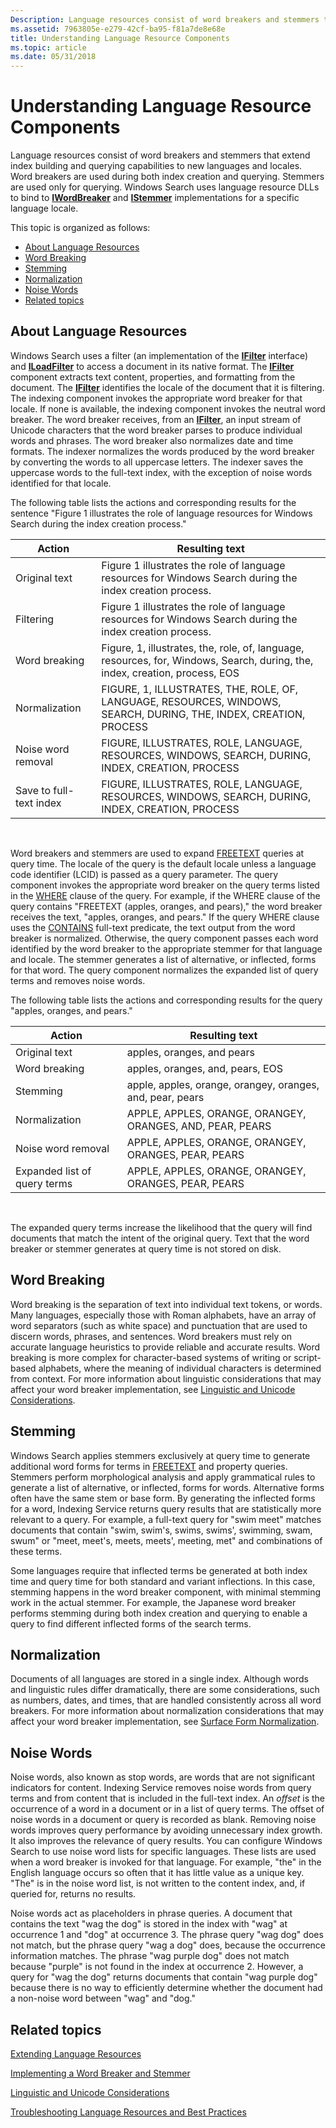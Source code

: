```yaml
---
Description: Language resources consist of word breakers and stemmers that extend index building and querying capabilities to new languages and locales.
ms.assetid: 7963805e-e279-42cf-ba95-f81a7de8e68e
title: Understanding Language Resource Components
ms.topic: article
ms.date: 05/31/2018
---
```


# Understanding Language Resource Components

Language resources consist of word breakers and stemmers that extend index building and querying capabilities to new languages and locales. Word breakers are used during both index creation and querying. Stemmers are used only for querying. Windows Search uses language resource DLLs to bind to [**IWordBreaker**](/windows/desktop/api/Indexsrv/nn-indexsrv-iwordbreaker) and [**IStemmer**](/windows/desktop/api/Indexsrv/nn-indexsrv-istemmer) implementations for a specific language locale.

This topic is organized as follows:

-   [About Language Resources](#about-language-resources)
-   [Word Breaking](#word-breaking)
-   [Stemming](#stemming)
-   [Normalization](#normalization)
-   [Noise Words](#noise-words)
-   [Related topics](#related-topics)

## About Language Resources

Windows Search uses a filter (an implementation of the [**IFilter**](/windows/win32/api/filter/nn-filter-ifilter) interface) and [**ILoadFilter**](/windows/desktop/api/filtereg/nn-filtereg-iloadfilter) to access a document in its native format. The [**IFilter**](/windows/win32/api/filter/nn-filter-ifilter) component extracts text content, properties, and formatting from the document. The [**IFilter**](/windows/win32/api/filter/nn-filter-ifilter) identifies the locale of the document that it is filtering. The indexing component invokes the appropriate word breaker for that locale. If none is available, the indexing component invokes the neutral word breaker. The word breaker receives, from an [**IFilter**](/windows/win32/api/filter/nn-filter-ifilter), an input stream of Unicode characters that the word breaker parses to produce individual words and phrases. The word breaker also normalizes date and time formats. The indexer normalizes the words produced by the word breaker by converting the words to all uppercase letters. The indexer saves the uppercase words to the full-text index, with the exception of noise words identified for that locale.

The following table lists the actions and corresponding results for the sentence "Figure 1 illustrates the role of language resources for Windows Search during the index creation process."



| Action                  | Resulting text                                                                                                               |
|-------------------------|------------------------------------------------------------------------------------------------------------------------------|
| Original text           | Figure 1 illustrates the role of language resources for Windows Search during the index creation process.                    |
| Filtering               | Figure 1 illustrates the role of language resources for Windows Search during the index creation process.                    |
| Word breaking           | Figure, 1, illustrates, the, role, of, language, resources, for, Windows, Search, during, the, index, creation, process, EOS |
| Normalization           | FIGURE, 1, ILLUSTRATES, THE, ROLE, OF, LANGUAGE, RESOURCES, WINDOWS, SEARCH, DURING, THE, INDEX, CREATION, PROCESS           |
| Noise word removal      | FIGURE, ILLUSTRATES, ROLE, LANGUAGE, RESOURCES, WINDOWS, SEARCH, DURING, INDEX, CREATION, PROCESS                            |
| Save to full-text index | FIGURE, ILLUSTRATES, ROLE, LANGUAGE, RESOURCES, WINDOWS, SEARCH, DURING, INDEX, CREATION, PROCESS                            |



 

Word breakers and stemmers are used to expand [FREETEXT](-search-sql-freetext.md) queries at query time. The locale of the query is the default locale unless a language code identifier (LCID) is passed as a query parameter. The query component invokes the appropriate word breaker on the query terms listed in the [WHERE](-search-sql-where.md) clause of the query. For example, if the WHERE clause of the query contains "FREETEXT (apples, oranges, and pears)," the word breaker receives the text, "apples, oranges, and pears." If the query WHERE clause uses the [CONTAINS](-search-sql-contains.md) full-text predicate, the text output from the word breaker is normalized. Otherwise, the query component passes each word identified by the word breaker to the appropriate stemmer for that language and locale. The stemmer generates a list of alternative, or inflected, forms for that word. The query component normalizes the expanded list of query terms and removes noise words.

The following table lists the actions and corresponding results for the query "apples, oranges, and pears."



| Action                       | Resulting text                                            |
|------------------------------|-----------------------------------------------------------|
| Original text                | apples, oranges, and pears                                |
| Word breaking                | apples, oranges, and, pears, EOS                          |
| Stemming                     | apple, apples, orange, orangey, oranges, and, pear, pears |
| Normalization                | APPLE, APPLES, ORANGE, ORANGEY, ORANGES, AND, PEAR, PEARS |
| Noise word removal           | APPLE, APPLES, ORANGE, ORANGEY, ORANGES, PEAR, PEARS      |
| Expanded list of query terms | APPLE, APPLES, ORANGE, ORANGEY, ORANGES, PEAR, PEARS      |



 

The expanded query terms increase the likelihood that the query will find documents that match the intent of the original query. Text that the word breaker or stemmer generates at query time is not stored on disk.

## Word Breaking

Word breaking is the separation of text into individual text tokens, or words. Many languages, especially those with Roman alphabets, have an array of word separators (such as white space) and punctuation that are used to discern words, phrases, and sentences. Word breakers must rely on accurate language heuristics to provide reliable and accurate results. Word breaking is more complex for character-based systems of writing or script-based alphabets, where the meaning of individual characters is determined from context. For more information about linguistic considerations that may affect your word breaker implementation, see [Linguistic and Unicode Considerations](linguistic-and-unicode-considerations.md).

## Stemming

Windows Search applies stemmers exclusively at query time to generate additional word forms for terms in [FREETEXT](-search-sql-freetext.md) and property queries. Stemmers perform morphological analysis and apply grammatical rules to generate a list of alternative, or inflected, forms for words. Alternative forms often have the same stem or base form. By generating the inflected forms for a word, Indexing Service returns query results that are statistically more relevant to a query. For example, a full-text query for "swim meet" matches documents that contain "swim, swim's, swims, swims', swimming, swam, swum" or "meet, meet's, meets, meets', meeting, met" and combinations of these terms.

Some languages require that inflected terms be generated at both index time and query time for both standard and variant inflections. In this case, stemming happens in the word breaker component, with minimal stemming work in the actual stemmer. For example, the Japanese word breaker performs stemming during both index creation and querying to enable a query to find different inflected forms of the search terms.

## Normalization

Documents of all languages are stored in a single index. Although words and linguistic rules differ dramatically, there are some considerations, such as numbers, dates, and times, that are handled consistently across all word breakers. For more information about normalization considerations that may affect your word breaker implementation, see [Surface Form Normalization](surface-form-normalization.md).

## Noise Words

Noise words, also known as stop words, are words that are not significant indicators for content. Indexing Service removes noise words from query terms and from content that is included in the full-text index. An *offset* is the occurrence of a word in a document or in a list of query terms. The offset of noise words in a document or query is recorded as blank. Removing noise words improves query performance by avoiding unnecessary index growth. It also improves the relevance of query results. You can configure Windows Search to use noise word lists for specific languages. These lists are used when a word breaker is invoked for that language. For example, "the" in the English language occurs so often that it has little value as a unique key. "The" is in the noise word list, is not written to the content index, and, if queried for, returns no results.

Noise words act as placeholders in phrase queries. A document that contains the text "wag the dog" is stored in the index with "wag" at occurrence 1 and "dog" at occurrence 3. The phrase query "wag dog" does not match, but the phrase query "wag a dog" does, because the occurrence information matches. The phrase "wag purple dog" does not match because "purple" is not found in the index at occurrence 2. However, a query for "wag the dog" returns documents that contain "wag purple dog" because there is no way to efficiently determine whether the document had a non-noise word between "wag" and "dog."

## Related topics

<dl> <dt>

[Extending Language Resources](extending-language-resources-in-windows-search.md)
</dt> <dt>

[Implementing a Word Breaker and Stemmer](implementing-a-word-breaker-and-stemmer.md)
</dt> <dt>

[Linguistic and Unicode Considerations](linguistic-and-unicode-considerations.md)
</dt> <dt>

[Troubleshooting Language Resources and Best Practices](troubleshooting-language-resources.md)
</dt> </dl>

 

 